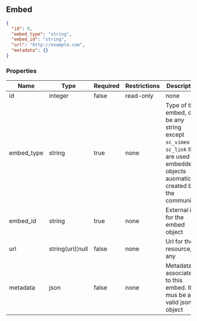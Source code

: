 <h2 id="tocS_Embed">Embed</h2>
<!-- backwards compatibility -->
<a id="schemaembed"></a>
<a id="schema_Embed"></a>
<a id="tocSembed"></a>
<a id="tocsembed"></a>

```json
{
  "id": 0,
  "embed_type": "string",
  "embed_id": "string",
  "url": "http://example.com",
  "metadata": {}
}

```

### Properties

|Name|Type|Required|Restrictions|Description|
|---|---|---|---|---|
|id|integer|false|read-only|none|
|embed_type|string|true|none|Type of the embed, can be any string except `sc_vimeo` or `sc_link` that are used for embedded objects auomatically created by the community|
|embed_id|string|true|none|External id for the embed object|
|url|string(uri)¦null|false|none|Url for the resource, if any|
|metadata|json|false|none|Metadata associated to this embed. It mus be a valid json object|